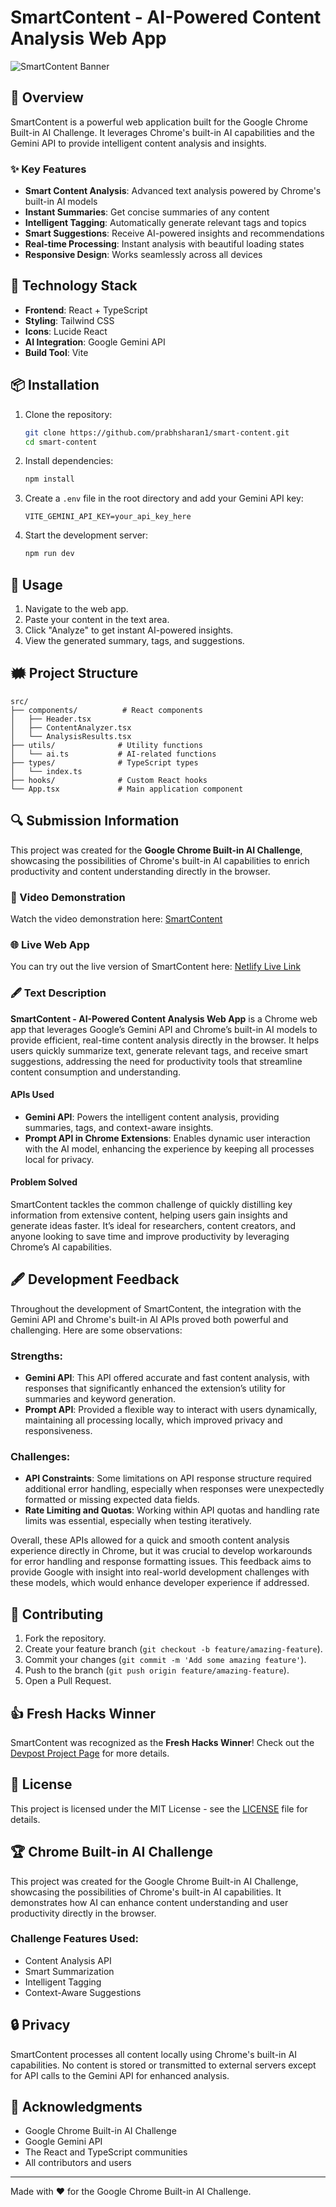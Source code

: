 # SmartContent - AI-Powered Content Analysis Web App

![SmartContent Banner](https://images.unsplash.com/photo-1517694712202-14dd9538aa97?auto=format&fit=crop&q=80&w=1200&h=400)

## 🚀 Overview

SmartContent is a powerful web application built for the Google Chrome Built-in AI Challenge. It leverages Chrome's built-in AI capabilities and the Gemini API to provide intelligent content analysis and insights.

### ✨ Key Features

- **Smart Content Analysis**: Advanced text analysis powered by Chrome's built-in AI models
- **Instant Summaries**: Get concise summaries of any content
- **Intelligent Tagging**: Automatically generate relevant tags and topics
- **Smart Suggestions**: Receive AI-powered insights and recommendations
- **Real-time Processing**: Instant analysis with beautiful loading states
- **Responsive Design**: Works seamlessly across all devices

## 🔧 Technology Stack

- **Frontend**: React + TypeScript
- **Styling**: Tailwind CSS
- **Icons**: Lucide React
- **AI Integration**: Google Gemini API
- **Build Tool**: Vite

## 📦 Installation

1. Clone the repository:

   ```bash
   git clone https://github.com/prabhsharan1/smart-content.git
   cd smart-content
   ```

2. Install dependencies:

   ```bash
   npm install
   ```

3. Create a `.env` file in the root directory and add your Gemini API key:

   ```env
   VITE_GEMINI_API_KEY=your_api_key_here
   ```

4. Start the development server:

   ```bash
   npm run dev
   ```

## 🎯 Usage

1. Navigate to the web app.
2. Paste your content in the text area.
3. Click "Analyze" to get instant AI-powered insights.
4. View the generated summary, tags, and suggestions.

## 🗰 Project Structure

```plaintext
src/
├── components/          # React components
│   ├── Header.tsx
│   ├── ContentAnalyzer.tsx
│   └── AnalysisResults.tsx
├── utils/              # Utility functions
│   └── ai.ts           # AI-related functions
├── types/              # TypeScript types
│   └── index.ts
├── hooks/              # Custom React hooks
└── App.tsx             # Main application component
```

## 🔍 Submission Information
This project was created for the **Google Chrome Built-in AI Challenge**, showcasing the possibilities of Chrome's built-in AI capabilities to enrich productivity and content understanding directly in the browser.

### 🎥 Video Demonstration
Watch the video demonstration here: [SmartContent](https://youtu.be/kxTmtv777ew)

### 🌐 Live Web App
You can try out the live version of SmartContent here: [Netlify Live Link](https://stellular-kheer-8afbc5.netlify.app/)

### 🖋️ Text Description

**SmartContent - AI-Powered Content Analysis Web App** is a Chrome web app that leverages Google’s Gemini API and Chrome’s built-in AI models to provide efficient, real-time content analysis directly in the browser. It helps users quickly summarize text, generate relevant tags, and receive smart suggestions, addressing the need for productivity tools that streamline content consumption and understanding.

#### APIs Used
- **Gemini API**: Powers the intelligent content analysis, providing summaries, tags, and context-aware insights.
- **Prompt API in Chrome Extensions**: Enables dynamic user interaction with the AI model, enhancing the experience by keeping all processes local for privacy.

#### Problem Solved
SmartContent tackles the common challenge of quickly distilling key information from extensive content, helping users gain insights and generate ideas faster. It’s ideal for researchers, content creators, and anyone looking to save time and improve productivity by leveraging Chrome’s AI capabilities.

## 🖋️ Development Feedback

Throughout the development of SmartContent, the integration with the Gemini API and Chrome's built-in AI APIs proved both powerful and challenging. Here are some observations:

### Strengths:

- **Gemini API**: This API offered accurate and fast content analysis, with responses that significantly enhanced the extension’s utility for summaries and keyword generation.
- **Prompt API**: Provided a flexible way to interact with users dynamically, maintaining all processing locally, which improved privacy and responsiveness.

### Challenges:

- **API Constraints**: Some limitations on API response structure required additional error handling, especially when responses were unexpectedly formatted or missing expected data fields.
- **Rate Limiting and Quotas**: Working within API quotas and handling rate limits was essential, especially when testing iteratively.

Overall, these APIs allowed for a quick and smooth content analysis experience directly in Chrome, but it was crucial to develop workarounds for error handling and response formatting issues. This feedback aims to provide Google with insight into real-world development challenges with these models, which would enhance developer experience if addressed.

## 🤝 Contributing

1. Fork the repository.
2. Create your feature branch (`git checkout -b feature/amazing-feature`).
3. Commit your changes (`git commit -m 'Add some amazing feature'`).
4. Push to the branch (`git push origin feature/amazing-feature`).
5. Open a Pull Request.

## 👍 Fresh Hacks Winner
SmartContent was recognized as the **Fresh Hacks Winner**! Check out the [Devpost Project Page](https://devpost.com/software/smartcontent-4udkj1?ref_content=user-portfolio&ref_feature=in_progress) for more details.

## 🔄 License

This project is licensed under the MIT License - see the [LICENSE](LICENSE) file for details.

## 🏆 Chrome Built-in AI Challenge

This project was created for the Google Chrome Built-in AI Challenge, showcasing the possibilities of Chrome's built-in AI capabilities. It demonstrates how AI can enhance content understanding and user productivity directly in the browser.

### Challenge Features Used:
- Content Analysis API
- Smart Summarization
- Intelligent Tagging
- Context-Aware Suggestions

## 🔒 Privacy

SmartContent processes all content locally using Chrome's built-in AI capabilities. No content is stored or transmitted to external servers except for API calls to the Gemini API for enhanced analysis.

## 🙏 Acknowledgments

- Google Chrome Built-in AI Challenge
- Google Gemini API
- The React and TypeScript communities
- All contributors and users

---

Made with ❤️ for the Google Chrome Built-in AI Challenge.

